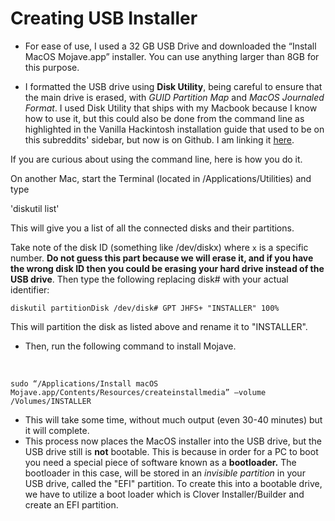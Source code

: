 # Creating USB Installer

* For ease of use, I used a 32 GB USB Drive and downloaded the “Install MacOS Mojave.app” installer. You can use anything larger than 8GB for this purpose.

* I formatted the USB drive using **Disk Utility**, being careful to ensure that the main drive is erased, with *GUID Partition Map* and *MacOS Journaled Format*. I used Disk Utility that ships with my Macbook because I know how to use it, but this could also be done from the command line as highlighted in the Vanilla Hackintosh installation guide that used to be on this subreddits' sidebar, but now is on Github. I am linking it [here](https://hackintosh.gitbook.io/-r-hackintosh-vanilla-desktop-guide/building-the-usb-installer). 

If you are curious about using the command line, here is how you do it.

On another Mac, start the Terminal (located in /Applications/Utilities) and type 

'diskutil list'

This will give you a list of all the connected disks and their partitions. 

Take note of the disk ID (something like /dev/diskx) where `x` is a specific number. **Do not guess this part because we will erase it, and if you have the wrong disk ID then you could be erasing your hard drive instead of the USB drive**. Then type the following replacing disk# with your actual identifier:


`diskutil partitionDisk /dev/disk# GPT JHFS+ "INSTALLER" 100%`

This will partition the disk as listed above and rename it to "INSTALLER".


* Then, run the following command to install Mojave.

&#8203;

    sudo “/Applications/Install macOS Mojave.app/Contents/Resources/createinstallmedia” —volume /Volumes/INSTALLER

* This will take some time, without much output (even 30-40 minutes) but it will complete.
* This process now places the MacOS installer into the USB drive, but the USB drive still is **not** bootable. This is because in order for a PC to boot you need a special piece of software known as a **bootloader.** The bootloader in this case, will be stored in an *invisible partition* in your USB drive, called the "EFI" partition.  To create this into a bootable drive, we have to utilize a boot loader which is Clover Installer/Builder and create an EFI partition.
